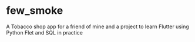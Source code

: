 # few_smoke
A Tobacco shop app for a friend of mine and a project to learn Flutter using Python Flet and SQL in practice
